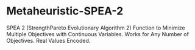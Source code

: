 # Metaheuristic-SPEA-2
SPEA 2 (StrengthPareto Evolutionary Algorithm 2) Function to Minimize Multiple Objectives with Continuous Variables. Works for Any Number of Objectives. Real Values Encoded.
